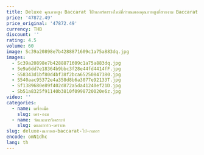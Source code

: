 ```yaml
---
title: Deluxe คุณภาพสูง Baccarat โป๊กเกอร์ตารางใหม่ที่กําหนดเองคุณภาพสูงที่สวยงาม Baccarat การ์ดตาราง
price: '47872.49'
price_original: '47872.49'
currency: THB
discount: ''
rating: 4.5
volume: 60
image: Sc39a20898e7b4288871609c1a75a883dq.jpg
images:
  - Sc39a20898e7b4288871609c1a75a883dq.jpg
  - Se9a6dd7e18364b9bbc3f28e44fd4414fF.jpg
  - S58343d1bf80d4bf38f2bca65250847380.jpg
  - S540aac95372e4a358d8b6a3077e92133T.jpg
  - Sf1389680e89f402d872a5da41240ef21D.jpg
  - Sb51a8325f91140b3810f0998720020e6z.jpg
video: ''
categories:
  - name: เครื่องมือ
    slug: เคร-องม
  - name: วัดและการวิเคราะห์
    slug: ดและการว-เคราะห
slug: deluxe-ณภาพส-baccarat-โป-กเกอร
encode: omN1dhc
lang: th
---
```

  